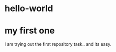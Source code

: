 # hello-world
my first one
================

I am trying out the first repository task..
and its easy.
